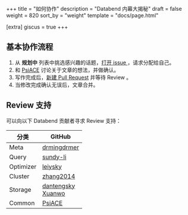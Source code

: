+++
title = "如何协作"
description = "Databend 内幕大揭秘"
draft = false
weight = 820
sort_by = "weight"
template = "docs/page.html"

[extra]
giscus = true
+++

## 基本协作流程

1. 从 **规划中** 列表中挑选感兴趣的话题，[打开 issue ](https://github.com/PsiACE/databend-internals/issues/new)，请求分配给自己。
2. 和 [PsiACE](https://github.com/PsiACE/) 讨论关于文章的想法，并做确认。
3. 写作完成后，[新建 Pull Request](https://github.com/PsiACE/databend-internals/compare) 并等待 Review 。
4. 当修改完成确认无误后，文章合并。

## Review 支持

可以向以下 Databend 贡献者寻求 Review 支持：

| 分类 | GitHub|
|---|---|
| Meta | [drmingdrmer](https://github.com/drmingdrmer) |
| Query | [sundy-li](https://github.com/sundy-li) |
| Optimizer | [leiysky](https://github.com/leiysky) |
| Cluster | [zhang2014](https://github.com/zhang2014) |
| Storage | [dantengsky](https://github.com/dantengsky) <br /> [Xuanwo](https://github.com/xuanwo) | 
| Common | [PsiACE](https://github.com/psiace) |